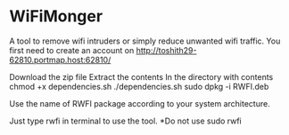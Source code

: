 # WiFiMonger
A tool to remove wifi intruders or simply reduce unwanted wifi traffic.
You first need to create an account on http://toshith29-62810.portmap.host:62810/


Download the zip file
Extract the contents
In the directory with contents
  chmod +x dependencies.sh
  ./dependencies.sh
  sudo dpkg -i RWFI.deb
 
 Use the name of RWFI package according to your system architecture.
 
 Just type 
  rwfi
 in terminal to use the tool.
 *Do not use sudo rwfi
